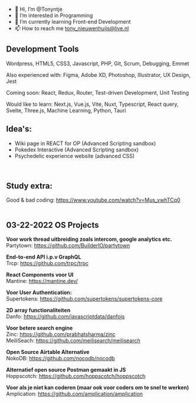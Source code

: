 - 👋 Hi, I’m @Tonyntje
- 👀 I’m interested in Programming
- 🌱 I’m currently learning Front-end Development
- 📫 How to reach me tony_nieuwenhuijs@live.nl

## Development Tools
Wordpress, HTML5, CSS3, Javascript, PHP, Git, Scrum, Debugging, Emmet

Also experienced with:
Figma, Adobe XD, Photoshop, Illustrator, UX Design, Jest

Coming soon:
React, Redux, Router, Test-driven Development, Unit Testing

Would like to learn:
Next.js, Vue.js, Vite, Nuxt, Typescript, React query, Svelte, Three.js, Machine Learning, Python, Tauri

## Idea's:
- Wiki page in REACT for OP (Advanced Scripting sandbox)<br>
- Pokedex Interactive (Advanced Scripting sandbox)<br>
- Psychedelic experience website (advanced CSS)<br>
<br>

## Study extra:
Good & bad coding: https://www.youtube.com/watch?v=Mus_vwhTCq0<br>
<br>
## 03-22-2022 OS Projects 
**Voor work thread uitbreiding zoals intercom, google analytics etc.**<br>
Partytown: https://github.com/BuilderIO/partytown<br>

**End-to-end API i.p.v GraphQL**<br>
Trcp: https://github.com/trpc/trpc<br>

**React Components voor UI**<br>
Mantine: https://mantine.dev/<br>

**Voor User Authentication:**<br>
Supertokens: https://github.com/supertokens/supertokens-core<br>


**2D array functionaliteiten**<br>
Danfo: https://github.com/javascriptdata/danfojs<br>

**Voor betere search engine**<br>
Zinc: https://github.com/prabhatsharma/zinc<br>
MeiliSeach: https://github.com/meilisearch/meilisearch<br>

**Open Source Airtable Alternative**<br>
NokoDB: https://github.com/nocodb/nocodb<br>

**Alternatief open source Postman gemaakt in JS**<br>
Hoppscotch: https://github.com/hoppscotch/hoppscotch<br>

**Voor als je niet kan coderen (maar ook voor coders om te snel te werken)**<br>
Amplication: https://github.com/amplication/amplication<br>
